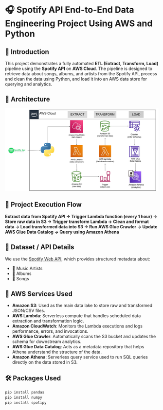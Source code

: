 # 🎧 Spotify API End-to-End Data Engineering Project Using AWS and Python

## 📌 Introduction
This project demonstrates a fully automated **ETL (Extract, Transform, Load)** pipeline using the **Spotify API** on **AWS Cloud**. The pipeline is designed to retrieve data about songs, albums, and artists from the Spotify API, process and clean the data using Python, and load it into an AWS data store for querying and analytics.

## 🧩 Architecture
![Spotify_ETL_Architecture](https://github.com/gurramcharan/spotify-api-End-to-End-ETL-using-AWS-Python/blob/main/spotify_api_etl_architecture.jpg)

## 🔁 Project Execution Flow
**Extract data from Spotify API → Trigger Lambda function (every 1 hour) → Store raw data in S3 → Trigger transform Lambda → Clean and format data → Load transformed data into S3 → Run AWS Glue Crawler → Update AWS Glue Data Catalog → Query using Amazon Athena**

## 📂 Dataset / API Details
We use the [Spotify Web API](https://developer.spotify.com/documentation/web-api), which provides structured metadata about:
- 🎤 Music Artists  
- 💽 Albums  
- 🎵 Songs  

## 🚀 AWS Services Used
- **Amazon S3**: Used as the main data lake to store raw and transformed JSON/CSV files.
- **AWS Lambda**: Serverless compute that handles scheduled data extraction and transformation logic.
- **Amazon CloudWatch**: Monitors the Lambda executions and logs performance, errors, and invocations.
- **AWS Glue Crawler**: Automatically scans the S3 bucket and updates the schema for downstream analytics.
- **AWS Glue Data Catalog**: Acts as a metadata repository that helps Athena understand the structure of the data.
- **Amazon Athena**: Serverless query service used to run SQL queries directly on the data stored in S3.

## 🛠️ Packages Used
```bash
pip install pandas
pip install numpy
pip install spotipy
```
